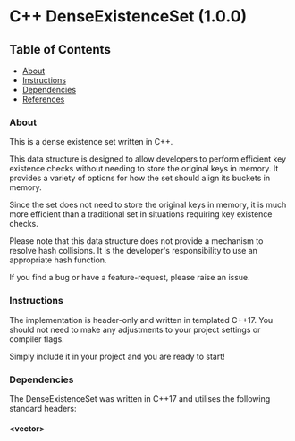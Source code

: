 # C++ DenseExistenceSet (1.0.0)

## Table of Contents

- [About](#About)
- [Instructions](#Instructions)
- [Dependencies](#Dependencies)
- [References](#References)

### About

This is a dense existence set written in C++.

This data structure is designed to allow developers to perform efficient key existence checks without needing to store the original keys in memory.
It provides a variety of options for how the set should align its buckets in memory.

Since the set does not need to store the original keys in memory, it is much more efficient than a traditional set in situations requiring key existence checks.

Please note that this data structure does not provide a mechanism to resolve hash collisions. It is the developer's responsibility to use an appropriate hash function.

If you find a bug or have a feature-request, please raise an issue.

### Instructions

The implementation is header-only and written in templated C++17. You should not need to make any adjustments to your project settings or compiler flags. 

Simply include it in your project and you are ready to start!

### Dependencies

The DenseExistenceSet was written in C++17 and utilises the following standard headers:

#### &lt;vector&gt;
